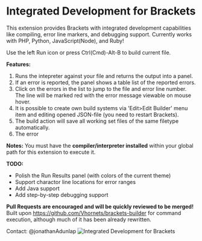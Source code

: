 Integrated Development for Brackets
================
This extension provides Brackets with integrated development capabilities like compiling, error line markers, and debugging support. Currently works with PHP, Python, JavaScript(Node), and Ruby!

Use the left Run icon or press Ctrl(Cmd)-Alt-B to build current file.

**Features:**

1. Runs the intepreter against your file and returns the output into a panel.
2. If an error is reported, the panel shows a table list of the reported errors.
3. Click on the errors in the list to jump to the file and error line number. The line will be marked red with the error message viewable on mouse hover.
3. It is possible to create own build systems via 'Edit>Edit Builder' menu item and editing opened JSON-file (you need to restart Brackets). 
4. The build action will save all working set files of the same filetype automatically.
5. The error

**Notes:**
You must have the **compiler/interpreter installed** within your global path for this extension to execute it.


**TODO:**

* Polish the Run Results panel (with colors of the current theme)
* Support charactor line locations for error ranges
* Add Java support
* Add step-by-step debugging support

**Pull Requests are encouraged and will be quickly reviewed to be merged!**
Built upon https://github.com/Vhornets/brackets-builder for command execution, although much of it has been already rewritten.

Contact: @jonathanAdunlap
![Integrated Development for Brackets](http://i.imgur.com/kHVEprN.png "Integrated Development for Brackets")
